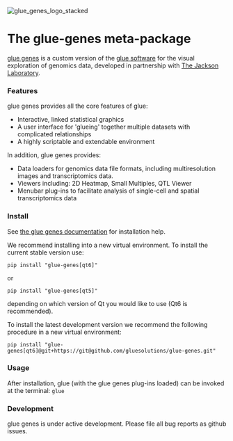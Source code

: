 ![glue_genes_logo_stacked](https://user-images.githubusercontent.com/3639698/137145077-2c2c9011-68bd-4770-9d58-494bf7632a33.png)


The glue-genes meta-package
===========================

[glue genes](https://github.com/gluesolutions/glue-genes) is a custom version of the [glue software](https://glueviz.org) for the 
visual exploration of genomics data, developed in partnership with [The Jackson Laboratory](https://jax.org).

### Features

glue genes provides all the core features of glue:

* Interactive, linked statistical graphics
* A user interface for 'glueing' together multiple datasets with complicated relationships
* A highly scriptable and extendable environment

In addition, glue genes provides:

* Data loaders for genomics data file formats, including multiresolution images and transcriptomics data.
* Viewers including: 2D Heatmap, Small Multiples, QTL Viewer
* Menubar plug-ins to facilitate analysis of single-cell and spatial transcriptomics data

### Install

See [the glue genes documentation](https://glue-genes.readthedocs.io/en/latest/how-to/installation.html) for installation help.

We recommend installing into a new virtual environment. To install the current stable version use:

`pip install "glue-genes[qt6]"`

or 

`pip install "glue-genes[qt5]"`

depending on which version of Qt you would like to use (Qt6 is recommended).

To install the latest development version we recommend the following procedure in a new virtual environment:

`pip install "glue-genes[qt6]@git+https://git@github.com/gluesolutions/glue-genes.git"`

### Usage

After installation, glue (with the glue genes plug-ins loaded) can be invoked at the terminal:
`glue`


### Development

glue genes is under active development. Please file all bug reports as github issues. 
